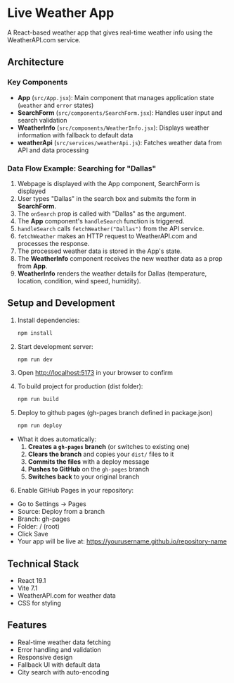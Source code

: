 # Live Weather App

A React-based weather app that gives real-time weather info using the WeatherAPI.com service.

## Architecture

### Key Components

- **App** (`src/App.jsx`): Main component that manages application state (`weather` and `error` states) 
- **SearchForm** (`src/components/SearchForm.jsx`): Handles user input and search validation
- **WeatherInfo** (`src/components/WeatherInfo.jsx`): Displays weather information with fallback to default data
- **weatherApi** (`src/services/weatherApi.js`): Fatches weather data from API and data processing

### Data Flow Example: Searching for "Dallas"

1. Webpage is displayed with the App component, SearchForm is displayed
2. User types "Dallas" in the search box and submits the form in **SearchForm**.
3. The `onSearch` prop is called with "Dallas" as the argument.
4. The **App** component's `handleSearch` function is triggered.
5. `handleSearch` calls `fetchWeather("Dallas")` from the API service.
6. `fetchWeather` makes an HTTP request to WeatherAPI.com and processes the response.
7. The processed weather data is stored in the App's state.
8. The **WeatherInfo** component receives the new weather data as a prop from **App**.
9. **WeatherInfo** renders the weather details for Dallas (temperature, location, condition, wind speed, humidity).

## Setup and Development

1. Install dependencies:
   ```bash
   npm install
   ```

2. Start development server:
   ```bash
   npm run dev
   ```

3. Open [http://localhost:5173](http://localhost:5173) in your browser to confirm

4. To build project for production (dist folder):
    ```bash
    npm run build
    ```

5. Deploy to github pages (gh-pages branch defined in package.json)
    ```bash
    npm run deploy
    ```
- What it does automatically:
    1. **Creates a `gh-pages` branch** (or switches to existing one)
    2. **Clears the branch** and copies your `dist/` files to it
    3. **Commits the files** with a deploy message
    4. **Pushes to GitHub** on the `gh-pages` branch
    5. **Switches back** to your original branch

6. Enable GitHub Pages in your repository:
- Go to Settings → Pages
- Source: Deploy from a branch
- Branch: gh-pages
- Folder: / (root)
- Click Save
- Your app will be live at: https://yourusername.github.io/repository-name

## Technical Stack

- React 19.1
- Vite 7.1
- WeatherAPI.com for weather data
- CSS for styling

## Features

- Real-time weather data fetching
- Error handling and validation
- Responsive design
- Fallback UI with default data
- City search with auto-encoding
